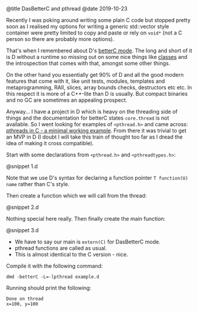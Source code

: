 @title DasBetterC and pthread
@date 2019-10-23

Recently I was poking around writing some plain C code but stopped pretty soon as I realised my options for writing a generic std::vector style container were pretty limited to copy and paste or rely on `void*` (not a C person so there are probably more options).

That's when I remembered about D's [betterC mode](https://dlang.org/spec/betterc.html). The long and short of it is D without a runtime so missing out on some nice things like [classes](https://dlang.org/phobos/object.html) and the introspection that comes with that, amongst some other things.

On the other hand you essentially get 90% of D and all the good modern features that come with it, like unit tests, modules, templates and metaprogramming, RAII, slices, array bounds checks, destructors etc etc. In this respect it is more of a C++-lite than D is usually. But compact binaries and no GC are sometimes an appealing prospect.

Anyway... I have a project in D which is heavy on the threading side of things and the documentation for betterC states `core.thread` is not available. So I went looking for examples of `<pthread.h>` and came across: [pthreads in C - a minimal working example](http://timmurphy.org/2010/05/04/pthreads-in-c-a-minimal-working-example/). From there it was trivial to get an MVP in D (I doubt I will take this train of thought too far as I dread the idea of making it cross compatible).

Start with some declarations from `<pthread.h>` and `<pthreadtypes.h>`:

@snippet 1.d

Note that we use D's syntax for declaring a function pointer `T function(U) name` rather than C's style.

Then create a function which we will call from the thread:

@snippet 2.d

Nothing special here really. Then finally create the main function:

@snippet 3.d

* We have to say our main is `extern(C)` for DasBetterC mode.
* pthread functions are called as usual.
* This is almost identical to the C version - nice.

Compile it with the following command:

`dmd -betterC -L=-lpthread example.d`

Running should print the following:

```
Done on thread
x=100, y=100
```